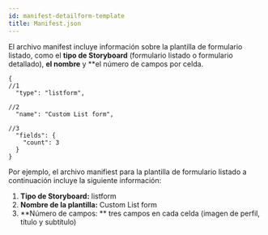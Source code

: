 ```yaml
---
id: manifest-detailform-template
title: Manifest.json
---
```


El archivo manifest incluye información sobre la plantilla de formulario listado, como el **tipo de Storyboard** (formulario listado o formulario detallado), **el nombre** y **el número de campos por celda.</p> 

    {
    //1
      "type": "listform",
    
    //2
      "name": "Custom List form",
    
    //3
      "fields": {
        "count": 3
      }
    }
    
    

Por ejemplo, el archivo manifiest para la plantilla de formulario listado a continuación incluye la siguiente información:

1. **Tipo de Storyboard:** listform
2. **Nombre de la plantilla:** Custom List form
3. **Número de campos: ** tres campos en cada celda (imagen de perfil, título y subtítulo)